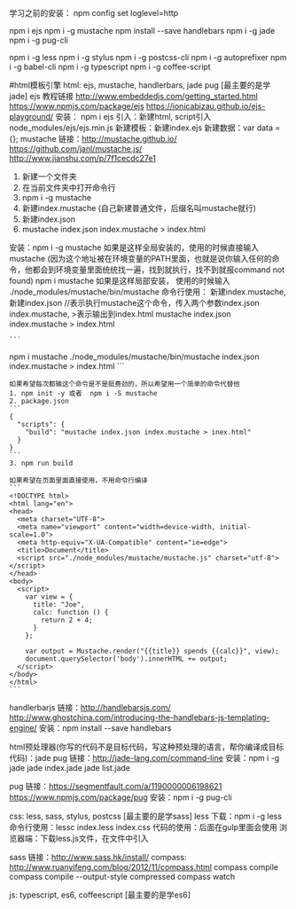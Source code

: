 学习之前的安装：
npm config set loglevel=http

npm i ejs
npm i -g mustache
npm install --save handlebars
npm i -g jade
npm i -g pug-cli

npm i -g less
npm i -g stylus
npm i -g postcss-cli
npm i -g autoprefixer
npm i -g babel-cli
npm i -g typescript
npm i -g coffee-script




#html模板引擎
html: ejs, mustache, handlerbars, jade pug [最主要的是学jade]
ejs
  教程链接 http://www.embeddedjs.com/getting_started.html  https://www.npmjs.com/package/ejs  https://ionicabizau.github.io/ejs-playground/
  安装： npm i ejs
  引入：新建html, script引入node_modules/ejs/ejs.min.js
  新建模板：新建index.ejs
  新建数据：var data = {};
mustache
  链接：http://mustache.github.io/  https://github.com/janl/mustache.js/
  http://www.jianshu.com/p/7f1cecdc27e1
  1. 新建一个文件夹
  2. 在当前文件夹中打开命令行
  3. npm i -g mustache
  4. 新建index.mustache (自己新建普通文件，后缀名叫mustache就行)
  5. 新建index.json
  6. mustache index.json index.mustache > index.html

  安装：npm i -g mustache
    如果是这样全局安装的，使用的时候直接输入 mustache  (因为这个地址被在环境变量的PATH里面，也就是说你输入任何的命令，他都会到环境变量里面统统找一遍，找到就执行，找不到就报command not found)
    npm i mustache
    如果是这样局部安装， 使用的时候输入 ./node_modules/mustache/bin/mustache
  命令行使用：
    新建index.mustache, 新建index.json
    //表示执行mustache这个命令，传入两个参数index.json index.mustache, >表示输出到index.html
    mustache index.json index.mustache > index.html

    ```
  npm i mustache
   ./node_modules/mustache/bin/mustache index.json index.mustache > index.html
    ```

    如果希望每次都输这个命令是不是挺费劲的，所以希望用一个简单的命令代替他
    1. npm init -y 或者  npm i -S mustache
    2. package.json
    ```
    {
      "scripts": {
        "build": "mustache index.json index.mustache > inex.html"
      }
    }
    ```
    3. npm run build

    如果希望在页面里面直接使用，不用命令行编译
    ```
    <!DOCTYPE html>
    <html lang="en">
    <head>
      <meta charset="UTF-8">
      <meta name="viewport" content="width=device-width, initial-scale=1.0">
      <meta http-equiv="X-UA-Compatible" content="ie=edge">
      <title>Document</title>
      <script src="./node_modules/mustache/mustache.js" charset="utf-8"></script>
    </head>
    <body>
      <script>
        var view = {
          title: "Joe",
          calc: function () {
            return 2 + 4;
          }
        };

        var output = Mustache.render("{{title}} spends {{calc}}", view);
        document.querySelector('body').innerHTML += output;
      </script>
    </body>
    </html>
    ```

handlerbarjs
  链接：http://handlebarsjs.com/  http://www.ghostchina.com/introducing-the-handlebars-js-templating-engine/
  安装：npm install --save handlebars


html预处理器(你写的代码不是目标代码，写这种预处理的语言，帮你编译成目标代码)：jade pug
  链接：http://jade-lang.com/command-line
  安装：npm i -g jade
  jade index.jade
  jade list.jade

pug
  链接：https://segmentfault.com/a/1190000006198621
  https://www.npmjs.com/package/pug
  安装：npm i -g pug-cli

css: less, sass, stylus, postcss [最主要的是学sass]
  less
  下载：npm i -g less
  命令行使用：lessc index.less index.css
  代码的使用：后面在gulp里面会使用
  浏览器端：下载less.js文件，在文件中引入

  sass
  链接：http://www.sass.hk/install/
  compass: http://www.ruanyifeng.com/blog/2012/11/compass.html
  compass compile
  compass compile --output-style compressed
  compass watch
  
js: typescript, es6, coffeescript [最主要的是学es6]
